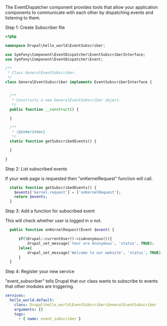 The EventDispatcher component provides tools that allow your application components to communicate with each other by dispatching events and listening to them.

Step 1: Create Subscriber file

```php
<?php

namespace Drupal\hello_world\EventSubscriber;

use Symfony\Component\EventDispatcher\EventSubscriberInterface;
use Symfony\Component\EventDispatcher\Event;

/**
 * Class GeneralEventSubscriber.
 */
class GeneralEventSubscriber implements EventSubscriberInterface {


  /**
   * Constructs a new GeneralEventSubscriber object.
   */
  public function __construct() {

  }

  /**
   * {@inheritdoc}
   */
  static function getSubscribedEvents() {

  }

}

```

Step 2: List subscribed events

If your web page is requested then "onKernelRequest" function will call.
	
```php
  static function getSubscribedEvents() {
    $events['kernel.request'] = ['onKernelRequest'];
    return $events;
  }
```

Step 3: Add a function for subscribed event

This will check whether user is logged in o not.

```php
  public function onKernelRequest(Event $event) {

      if(\Drupal::currentUser()->isAnonymous()){
          drupal_set_message('Your are Anonymous', 'status', TRUE);
      }else{
          drupal_set_message('Welcome to our website', 'status', TRUE);
      }
  }
```

Step 4: Register your new service

"event_subscriber" tells Drupal that our class wants to subscribe to events that other modules are triggering.

```yml
services:
  hello_world.default:
    class: Drupal\hello_world\EventSubscriber\GeneralEventSubscriber
    arguments: []
    tags:
      - { name: event_subscriber }
```